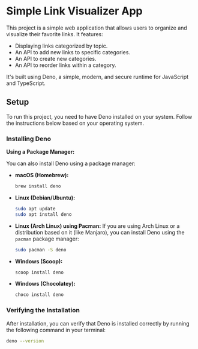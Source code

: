 # Simple Link Visualizer App

This project is a simple web application that allows users to organize and visualize their favorite links. It features:

* Displaying links categorized by topic.
* An API to add new links to specific categories.
* An API to create new categories.
* An API to reorder links within a category.

It's built using Deno, a simple, modern, and secure runtime for JavaScript and TypeScript.

## Setup

To run this project, you need to have Deno installed on your system. Follow the instructions below based on your operating system.

### Installing Deno

**Using a Package Manager:**

You can also install Deno using a package manager:

* **macOS (Homebrew):**
    ```bash
    brew install deno
    ```
* **Linux (Debian/Ubuntu):**
    ```bash
    sudo apt update
    sudo apt install deno
    ```
* **Linux (Arch Linux) using Pacman:**
    If you are using Arch Linux or a distribution based on it (like Manjaro), you can install Deno using the `pacman` package manager:
    ```bash
    sudo pacman -S deno
    ```
* **Windows (Scoop):**
    ```powershell
    scoop install deno
    ```
* **Windows (Chocolatey):**
    ```bash
    choco install deno
    ```

### Verifying the Installation

After installation, you can verify that Deno is installed correctly by running the following command in your terminal:

```bash
deno --version
